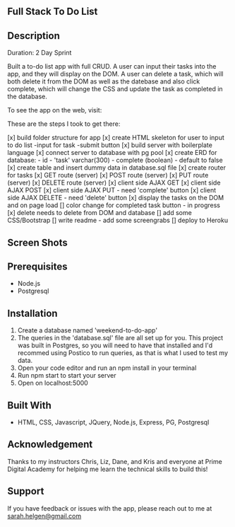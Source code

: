 ## Full Stack To Do List

## Description
Duration: 2 Day Sprint

Built a to-do list app with full CRUD. A user can input their tasks into the app, and they will display on the DOM. A user can delete a task, which will both delete it from the DOM as well as the datebase and also click complete, which will change the CSS and update the task as completed in the database.

To see the app on the web, visit: <heroku link>

These are the steps I took to get there:

[x] build folder structure for app
[x] create HTML skeleton for user to input to do list
    -input for task
    -submit button 
[x] build server with boilerplate language
[x] connect server to database with pg pool
[x] create ERD for database:
    - id
    - 'task' varchar(300)
    - complete (boolean) - default to false
[x] create table and insert dummy data in database.sql file
[x] create router for tasks
    [x] GET route (server)
    [x] POST route (server)
    [x] PUT route (server)
    [x] DELETE route (server)
[x] client side AJAX GET
[x] client side AJAX POST
[x] client side AJAX PUT
    - need 'complete' button 
[x] client side AJAX DELETE
    - need 'delete' button
[x] display the tasks on the DOM and on page load
[] color change for completed task button - in progress
[x] delete needs to delete from DOM and database
[] add some CSS/Bootstrap
[] write readme - add some screengrabs
[] deploy to Heroku



## Screen Shots


## Prerequisites

* Node.js
* Postgresql

## Installation

1. Create a database named 'weekend-to-do-app'
2. The queries in the 'database.sql' file are all set up for you. This project was built in Postgres, so you will need to have that installed and I'd recommed using Postico to run queries, as that is what I used to test my data.
3. Open your code editor and run an npm install in your terminal
4. Run npm start to start your server
5. Open on localhost:5000

## Built With
* HTML, CSS, Javascript, JQuery, Node.js, Express, PG, Postgresql

## Acknowledgement

Thanks to my instructors Chris, Liz, Dane, and Kris and everyone at Prime Digital Academy for helping me learn the technical skills to build this!

## Support

If you have feedback or issues with the app, please reach out to me at sarah.helgen@gmail.com


